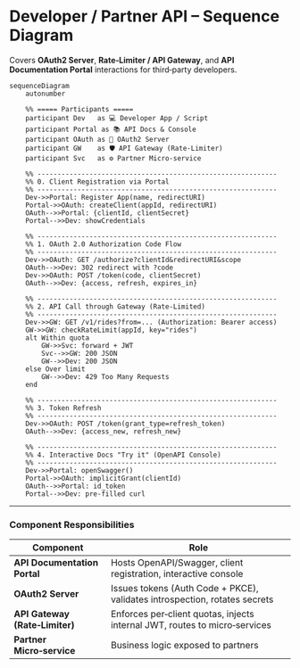 
# Developer / Partner API – Sequence Diagram

Covers **OAuth2 Server**, **Rate‑Limiter / API Gateway**, and **API Documentation Portal** interactions for third‑party developers.

```mermaid
sequenceDiagram
    autonumber

    %% ===== Participants =====
    participant Dev   as 💻 Developer App / Script
    participant Portal as 📚 API Docs & Console
    participant OAuth as 🔐 OAuth2 Server
    participant GW    as 🛡️ API Gateway (Rate‑Limiter)
    participant Svc   as ⚙️ Partner Micro‑service

    %% ------------------------------------------------------------
    %% 0. Client Registration via Portal
    %% ------------------------------------------------------------
    Dev->>Portal: Register App(name, redirectURI)
    Portal->>OAuth: createClient(appId, redirectURI)
    OAuth-->>Portal: {clientId, clientSecret}
    Portal-->>Dev: showCredentials

    %% ------------------------------------------------------------
    %% 1. OAuth 2.0 Authorization Code Flow
    %% ------------------------------------------------------------
    Dev->>OAuth: GET /authorize?clientId&redirectURI&scope
    OAuth-->>Dev: 302 redirect with ?code
    Dev->>OAuth: POST /token(code, clientSecret)
    OAuth-->>Dev: {access, refresh, expires_in}

    %% ------------------------------------------------------------
    %% 2. API Call through Gateway (Rate‑Limited)
    %% ------------------------------------------------------------
    Dev->>GW: GET /v1/rides?from=... (Authorization: Bearer access)
    GW->>GW: checkRateLimit(appId, key="rides")
    alt Within quota
        GW->>Svc: forward + JWT
        Svc-->>GW: 200 JSON
        GW-->>Dev: 200 JSON
    else Over limit
        GW-->>Dev: 429 Too Many Requests
    end

    %% ------------------------------------------------------------
    %% 3. Token Refresh
    %% ------------------------------------------------------------
    Dev->>OAuth: POST /token(grant_type=refresh_token)
    OAuth-->>Dev: {access_new, refresh_new}

    %% ------------------------------------------------------------
    %% 4. Interactive Docs "Try it" (OpenAPI Console)
    %% ------------------------------------------------------------
    Dev->>Portal: openSwagger()
    Portal->>OAuth: implicitGrant(clientId)
    OAuth-->>Portal: id_token
    Portal-->>Dev: pre‑filled curl
```

---

### Component Responsibilities

| Component | Role |
|-----------|------|
| **API Documentation Portal** | Hosts OpenAPI/Swagger, client registration, interactive console |
| **OAuth2 Server** | Issues tokens (Auth Code + PKCE), validates introspection, rotates secrets |
| **API Gateway (Rate‑Limiter)** | Enforces per‑client quotas, injects internal JWT, routes to micro‑services |
| **Partner Micro‑service** | Business logic exposed to partners |
